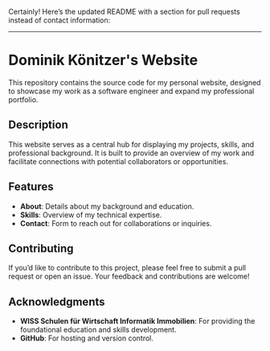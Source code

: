 Certainly! Here’s the updated README with a section for pull requests instead of contact information:

---

# Dominik Könitzer's Website

This repository contains the source code for my personal website, designed to showcase my work as a software engineer and expand my professional portfolio.

## Description

This website serves as a central hub for displaying my projects, skills, and professional background. It is built to provide an overview of my work and facilitate connections with potential collaborators or opportunities.

## Features

- **About**: Details about my background and education.
- **Skills**: Overview of my technical expertise.
- **Contact**: Form to reach out for collaborations or inquiries.

## Contributing

If you’d like to contribute to this project, please feel free to submit a pull request or open an issue. Your feedback and contributions are welcome!

## Acknowledgments

- **WISS Schulen für Wirtschaft Informatik Immobilien**: For providing the foundational education and skills development.
- **GitHub**: For hosting and version control.
